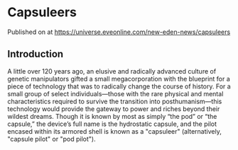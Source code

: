 # Capsuleers
Published on  at https://universe.eveonline.com/new-eden-news/capsuleers

## Introduction

A little over 120 years ago, an elusive and radically advanced culture of genetic manipulators gifted a small megacorporation with the blueprint for a piece of technology that was to radically change the course of history. For a small group of select individuals—those with the rare physical and mental characteristics required to survive the transition into posthumanism—this technology would provide the gateway to power and riches beyond their wildest dreams. Though it is known by most as simply “the pod” or “the capsule,” the device’s full name is the hydrostatic capsule, and the pilot encased within its armored shell is known as a "capsuleer" (alternatively, "capsule pilot" or "pod pilot").
